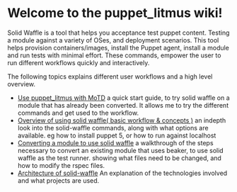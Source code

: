 # Welcome to the puppet_litmus wiki!

Solid Waffle is a tool that helps you acceptance test puppet content. Testing a module against a variety of OSes, and deployment scenarios. This tool helps provision containers/images, install the Puppet agent, install a module and run tests with minimal effort. These commands, empower the user to run different workflows quickly and interactively.

The following topics explains different user workflows and a high level overview. 

* [Use puppet_litmus with MoTD](https://github.com/puppetlabs/puppet_litmus/wiki/Use-solid-waffle-with-MoTD) a quick start guide, to try solid waffle on a module that has already been converted. It allows me to try the different commands and get used to the workflow.
* [Overview of using solid waffle( basic workflow  & concepts )](https://github.com/puppetlabs/solid-waffle/wiki/Overview-of-solid-waffle) an indepth look into the solid-waffle commands, along with what options are available. eg how to install puppet 5, or how to run against localhost
* [Converting a module to use solid waffle](https://github.com/puppetlabs/solid-waffle/wiki/Converting-a-module-to-use-solid-waffle) a walkthrough of the steps necessary to convert an existing module that uses beaker, to use solid waffle as the test runner. showing what files need to be changed, and how to modify the rspec files.
* [Architecture of solid-waffle](https://github.com/puppetlabs/solid-waffle/wiki/Architecture-of-solid-waffle) An explanation of the technologies involved and what projects are used.